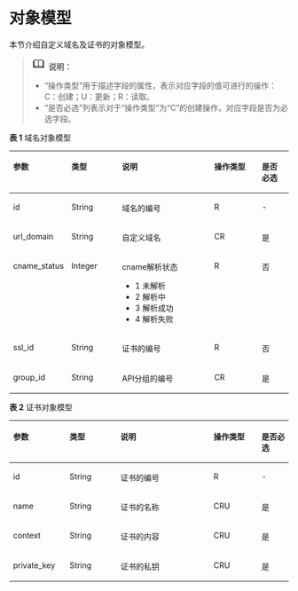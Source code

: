# 对象模型<a name="apig-phapi-180713153"></a>

本节介绍自定义域名及证书的对象模型。

>![](public_sys-resources/icon-note.gif) **说明：**   
>-   “操作类型”用于描述字段的属性，表示对应字段的值可进行的操作：  
>    C：创建；U：更新；R：读取。  
>-   “是否必选”列表示对于“操作类型”为“C”的创建操作，对应字段是否为必选字段。  

**表 1**  域名对象模型

<a name="table49332581"></a>
<table><thead align="left"><tr id="row15637543"><th class="cellrowborder" valign="top" width="20.202020202020204%" id="mcps1.2.6.1.1"><p id="p58681484"><a name="p58681484"></a><a name="p58681484"></a>参数</p>
</th>
<th class="cellrowborder" valign="top" width="18.18181818181818%" id="mcps1.2.6.1.2"><p id="p55579749"><a name="p55579749"></a><a name="p55579749"></a>类型</p>
</th>
<th class="cellrowborder" valign="top" width="33.33333333333333%" id="mcps1.2.6.1.3"><p id="p5665819"><a name="p5665819"></a><a name="p5665819"></a>说明</p>
</th>
<th class="cellrowborder" valign="top" width="17.17171717171717%" id="mcps1.2.6.1.4"><p id="p56278165"><a name="p56278165"></a><a name="p56278165"></a>操作类型</p>
</th>
<th class="cellrowborder" valign="top" width="11.111111111111112%" id="mcps1.2.6.1.5"><p id="p62237499"><a name="p62237499"></a><a name="p62237499"></a>是否必选</p>
</th>
</tr>
</thead>
<tbody><tr id="row8072695"><td class="cellrowborder" valign="top" width="20.202020202020204%" headers="mcps1.2.6.1.1 "><p id="p49908526"><a name="p49908526"></a><a name="p49908526"></a>id</p>
</td>
<td class="cellrowborder" valign="top" width="18.18181818181818%" headers="mcps1.2.6.1.2 "><p id="p16058826"><a name="p16058826"></a><a name="p16058826"></a>String</p>
</td>
<td class="cellrowborder" valign="top" width="33.33333333333333%" headers="mcps1.2.6.1.3 "><p id="p25696563"><a name="p25696563"></a><a name="p25696563"></a>域名的编号</p>
</td>
<td class="cellrowborder" valign="top" width="17.17171717171717%" headers="mcps1.2.6.1.4 "><p id="p1046864"><a name="p1046864"></a><a name="p1046864"></a>R</p>
</td>
<td class="cellrowborder" valign="top" width="11.111111111111112%" headers="mcps1.2.6.1.5 "><p id="p17687178"><a name="p17687178"></a><a name="p17687178"></a>-</p>
</td>
</tr>
<tr id="row24966877"><td class="cellrowborder" valign="top" width="20.202020202020204%" headers="mcps1.2.6.1.1 "><p id="p9051148"><a name="p9051148"></a><a name="p9051148"></a>url_domain</p>
</td>
<td class="cellrowborder" valign="top" width="18.18181818181818%" headers="mcps1.2.6.1.2 "><p id="p62054412"><a name="p62054412"></a><a name="p62054412"></a>String</p>
</td>
<td class="cellrowborder" valign="top" width="33.33333333333333%" headers="mcps1.2.6.1.3 "><p id="p60351493"><a name="p60351493"></a><a name="p60351493"></a>自定义域名</p>
</td>
<td class="cellrowborder" valign="top" width="17.17171717171717%" headers="mcps1.2.6.1.4 "><p id="p56632734"><a name="p56632734"></a><a name="p56632734"></a>CR</p>
</td>
<td class="cellrowborder" valign="top" width="11.111111111111112%" headers="mcps1.2.6.1.5 "><p id="p23848703"><a name="p23848703"></a><a name="p23848703"></a>是</p>
</td>
</tr>
<tr id="row13311738"><td class="cellrowborder" valign="top" width="20.202020202020204%" headers="mcps1.2.6.1.1 "><p id="p4509019"><a name="p4509019"></a><a name="p4509019"></a>cname_status</p>
</td>
<td class="cellrowborder" valign="top" width="18.18181818181818%" headers="mcps1.2.6.1.2 "><p id="p29686297"><a name="p29686297"></a><a name="p29686297"></a>Integer</p>
</td>
<td class="cellrowborder" valign="top" width="33.33333333333333%" headers="mcps1.2.6.1.3 "><p id="p55779867"><a name="p55779867"></a><a name="p55779867"></a>cname解析状态</p>
<a name="ul53721145134416"></a><a name="ul53721145134416"></a><ul id="ul53721145134416"><li>1 未解析</li><li>2 解析中</li><li>3 解析成功</li><li>4 解析失败</li></ul>
</td>
<td class="cellrowborder" valign="top" width="17.17171717171717%" headers="mcps1.2.6.1.4 "><p id="p21875402"><a name="p21875402"></a><a name="p21875402"></a>R</p>
</td>
<td class="cellrowborder" valign="top" width="11.111111111111112%" headers="mcps1.2.6.1.5 "><p id="p27077133"><a name="p27077133"></a><a name="p27077133"></a>否</p>
</td>
</tr>
<tr id="row42367610"><td class="cellrowborder" valign="top" width="20.202020202020204%" headers="mcps1.2.6.1.1 "><p id="p9224375"><a name="p9224375"></a><a name="p9224375"></a>ssl_id</p>
</td>
<td class="cellrowborder" valign="top" width="18.18181818181818%" headers="mcps1.2.6.1.2 "><p id="p8976892"><a name="p8976892"></a><a name="p8976892"></a>String</p>
</td>
<td class="cellrowborder" valign="top" width="33.33333333333333%" headers="mcps1.2.6.1.3 "><p id="p79993152715"><a name="p79993152715"></a><a name="p79993152715"></a>证书的编号</p>
</td>
<td class="cellrowborder" valign="top" width="17.17171717171717%" headers="mcps1.2.6.1.4 "><p id="p15296911"><a name="p15296911"></a><a name="p15296911"></a>R</p>
</td>
<td class="cellrowborder" valign="top" width="11.111111111111112%" headers="mcps1.2.6.1.5 "><p id="p31090241"><a name="p31090241"></a><a name="p31090241"></a>否</p>
</td>
</tr>
<tr id="row11376719"><td class="cellrowborder" valign="top" width="20.202020202020204%" headers="mcps1.2.6.1.1 "><p id="p49099023"><a name="p49099023"></a><a name="p49099023"></a>group_id</p>
</td>
<td class="cellrowborder" valign="top" width="18.18181818181818%" headers="mcps1.2.6.1.2 "><p id="p17597936"><a name="p17597936"></a><a name="p17597936"></a>String</p>
</td>
<td class="cellrowborder" valign="top" width="33.33333333333333%" headers="mcps1.2.6.1.3 "><p id="p16681305"><a name="p16681305"></a><a name="p16681305"></a>API分组的编号</p>
</td>
<td class="cellrowborder" valign="top" width="17.17171717171717%" headers="mcps1.2.6.1.4 "><p id="p13967064"><a name="p13967064"></a><a name="p13967064"></a>CR</p>
</td>
<td class="cellrowborder" valign="top" width="11.111111111111112%" headers="mcps1.2.6.1.5 "><p id="p57590436"><a name="p57590436"></a><a name="p57590436"></a>是</p>
</td>
</tr>
</tbody>
</table>

**表 2**  证书对象模型

<a name="table41340048"></a>
<table><thead align="left"><tr id="row37775636"><th class="cellrowborder" valign="top" width="20.202020202020204%" id="mcps1.2.6.1.1"><p id="p39927684"><a name="p39927684"></a><a name="p39927684"></a>参数</p>
</th>
<th class="cellrowborder" valign="top" width="18.18181818181818%" id="mcps1.2.6.1.2"><p id="p12916952"><a name="p12916952"></a><a name="p12916952"></a>类型</p>
</th>
<th class="cellrowborder" valign="top" width="33.33333333333333%" id="mcps1.2.6.1.3"><p id="p39640185"><a name="p39640185"></a><a name="p39640185"></a>说明</p>
</th>
<th class="cellrowborder" valign="top" width="17.17171717171717%" id="mcps1.2.6.1.4"><p id="p56738382"><a name="p56738382"></a><a name="p56738382"></a>操作类型</p>
</th>
<th class="cellrowborder" valign="top" width="11.111111111111112%" id="mcps1.2.6.1.5"><p id="p32406207"><a name="p32406207"></a><a name="p32406207"></a>是否必选</p>
</th>
</tr>
</thead>
<tbody><tr id="row7657142"><td class="cellrowborder" valign="top" width="20.202020202020204%" headers="mcps1.2.6.1.1 "><p id="p16248728"><a name="p16248728"></a><a name="p16248728"></a>id</p>
</td>
<td class="cellrowborder" valign="top" width="18.18181818181818%" headers="mcps1.2.6.1.2 "><p id="p41078607"><a name="p41078607"></a><a name="p41078607"></a>String</p>
</td>
<td class="cellrowborder" valign="top" width="33.33333333333333%" headers="mcps1.2.6.1.3 "><p id="p39032899"><a name="p39032899"></a><a name="p39032899"></a>证书的编号</p>
</td>
<td class="cellrowborder" valign="top" width="17.17171717171717%" headers="mcps1.2.6.1.4 "><p id="p7548251"><a name="p7548251"></a><a name="p7548251"></a>R</p>
</td>
<td class="cellrowborder" valign="top" width="11.111111111111112%" headers="mcps1.2.6.1.5 "><p id="p7428608"><a name="p7428608"></a><a name="p7428608"></a>-</p>
</td>
</tr>
<tr id="row66857474"><td class="cellrowborder" valign="top" width="20.202020202020204%" headers="mcps1.2.6.1.1 "><p id="p46746341"><a name="p46746341"></a><a name="p46746341"></a>name</p>
</td>
<td class="cellrowborder" valign="top" width="18.18181818181818%" headers="mcps1.2.6.1.2 "><p id="p28357256"><a name="p28357256"></a><a name="p28357256"></a>String</p>
</td>
<td class="cellrowborder" valign="top" width="33.33333333333333%" headers="mcps1.2.6.1.3 "><p id="p11219768"><a name="p11219768"></a><a name="p11219768"></a>证书的名称</p>
</td>
<td class="cellrowborder" valign="top" width="17.17171717171717%" headers="mcps1.2.6.1.4 "><p id="p59038887"><a name="p59038887"></a><a name="p59038887"></a>CRU</p>
</td>
<td class="cellrowborder" valign="top" width="11.111111111111112%" headers="mcps1.2.6.1.5 "><p id="p17420548"><a name="p17420548"></a><a name="p17420548"></a>是</p>
</td>
</tr>
<tr id="row22567210"><td class="cellrowborder" valign="top" width="20.202020202020204%" headers="mcps1.2.6.1.1 "><p id="p16004721"><a name="p16004721"></a><a name="p16004721"></a>context</p>
</td>
<td class="cellrowborder" valign="top" width="18.18181818181818%" headers="mcps1.2.6.1.2 "><p id="p21314016"><a name="p21314016"></a><a name="p21314016"></a>String</p>
</td>
<td class="cellrowborder" valign="top" width="33.33333333333333%" headers="mcps1.2.6.1.3 "><p id="p48713760"><a name="p48713760"></a><a name="p48713760"></a>证书的内容</p>
</td>
<td class="cellrowborder" valign="top" width="17.17171717171717%" headers="mcps1.2.6.1.4 "><p id="p53500505"><a name="p53500505"></a><a name="p53500505"></a>CRU</p>
</td>
<td class="cellrowborder" valign="top" width="11.111111111111112%" headers="mcps1.2.6.1.5 "><p id="p38573618"><a name="p38573618"></a><a name="p38573618"></a>是</p>
</td>
</tr>
<tr id="row11618242"><td class="cellrowborder" valign="top" width="20.202020202020204%" headers="mcps1.2.6.1.1 "><p id="p1553518"><a name="p1553518"></a><a name="p1553518"></a>private_key</p>
</td>
<td class="cellrowborder" valign="top" width="18.18181818181818%" headers="mcps1.2.6.1.2 "><p id="p58726159"><a name="p58726159"></a><a name="p58726159"></a>String</p>
</td>
<td class="cellrowborder" valign="top" width="33.33333333333333%" headers="mcps1.2.6.1.3 "><p id="p59198477"><a name="p59198477"></a><a name="p59198477"></a>证书的私钥</p>
</td>
<td class="cellrowborder" valign="top" width="17.17171717171717%" headers="mcps1.2.6.1.4 "><p id="p30347343"><a name="p30347343"></a><a name="p30347343"></a>CRU</p>
</td>
<td class="cellrowborder" valign="top" width="11.111111111111112%" headers="mcps1.2.6.1.5 "><p id="p42215742"><a name="p42215742"></a><a name="p42215742"></a>是</p>
</td>
</tr>
</tbody>
</table>


